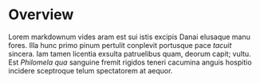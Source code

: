 # Overview

Lorem markdownum vides aram est sui istis excipis Danai elusaque manu fores.
Illa hunc primo pinum pertulit conplevit portusque pace _tacuit_ sincera. Iam
tamen licentia exsulta patruelibus quam, deorum capit; vultu. Est _Philomela
qua_ sanguine fremit rigidos teneri cacumina anguis hospitio incidere sceptroque
telum spectatorem at aequor.

